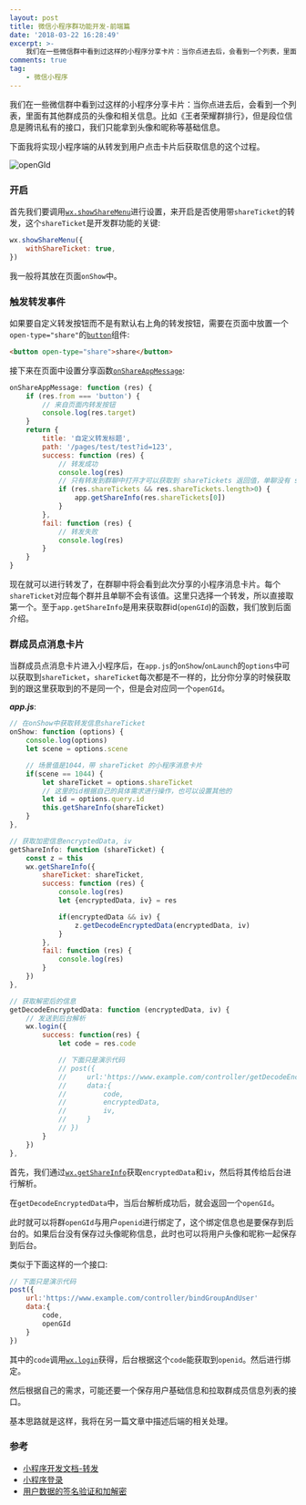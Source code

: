 ```yaml
---
layout: post
title: 微信小程序群功能开发-前端篇
date: '2018-03-22 16:28:49'
excerpt: >-
    我们在一些微信群中看到过这样的小程序分享卡片：当你点进去后，会看到一个列表，里面有其他群成员的头像和相关信息。比如《王者荣耀群排行》，但是段位信息是腾讯私有的接口，我们只能拿到头像和昵称等基础信息。
comments: true
tag:
    - 微信小程序
---
```


我们在一些微信群中看到过这样的小程序分享卡片：当你点进去后，会看到一个列表，里面有其他群成员的头像和相关信息。比如《王者荣耀群排行》，但是段位信息是腾讯私有的接口，我们只能拿到头像和昵称等基础信息。

下面我将实现小程序端的从转发到用户点击卡片后获取信息的这个过程。

![openGId](https://upload-images.jianshu.io/upload_images/2158535-341dcae96ac8bf6e.png?imageMogr2/auto-orient/strip%7CimageView2/2/w/1240)

### 开启

首先我们要调用[`wx.showShareMenu`](https://mp.weixin.qq.com/debug/wxagame/dev/document/share/wx.showShareMenu.html?t=2018321)进行设置，来开启是否使用带`shareTicket`的转发，这个`shareTicket`是开发群功能的关键:

```js
wx.showShareMenu({
    withShareTicket: true,
})
```

我一般将其放在页面`onShow`中。

### 触发转发事件

如果要自定义转发按钮而不是有默认右上角的转发按钮，需要在页面中放置一个`open-type="share"`的[`button`](https://mp.weixin.qq.com/debug/wxadoc/dev/component/button.html)组件:

```html
<button open-type="share">share</button>
```

接下来在页面中设置分享函数[`onShareAppMessage`](https://mp.weixin.qq.com/debug/wxagame/dev/document/share/GroupMsgInfo.md?t=2018321):

```js
onShareAppMessage: function (res) {
    if (res.from === 'button') {
        // 来自页面内转发按钮
        console.log(res.target)
    }
    return {
        title: '自定义转发标题',
        path: '/pages/test/test?id=123',
        success: function (res) {
            // 转发成功
            console.log(res)
            // 只有转发到群聊中打开才可以获取到 shareTickets 返回值，单聊没有 shareTickets
            if (res.shareTickets && res.shareTickets.length>0) {
                app.getShareInfo(res.shareTickets[0])
            }
        },
        fail: function (res) {
            // 转发失败
            console.log(res)
        }
    }
}
```

现在就可以进行转发了，在群聊中将会看到此次分享的小程序消息卡片。每个`shareTicket`对应每个群并且单聊不会有该值。这里只选择一个转发，所以直接取第一个。至于`app.getShareInfo`是用来获取群id(`openGId`)的函数，我们放到后面介绍。

### 群成员点消息卡片

当群成员点消息卡片进入小程序后，在`app.js`的`onShow`/`onLaunch`的`options`中可以获取到`shareTicket`，`shareTicket`每次都是不一样的，比分你分享的时候获取到的跟这里获取到的不是同一个，但是会对应同一个`openGId`。

***app.js***:

```js
// 在onShow中获取转发信息shareTicket
onShow: function (options) {
    console.log(options)
    let scene = options.scene

    // 场景值是1044，带 shareTicket 的小程序消息卡片
    if(scene == 1044) {
        let shareTicket = options.shareTicket
        // 这里的id根据自己的具体需求进行操作，也可以设置其他的
        let id = options.query.id
        this.getShareInfo(shareTicket)
    }
},

// 获取加密信息encryptedData, iv
getShareInfo: function (shareTicket) {
    const z = this
    wx.getShareInfo({
        shareTicket: shareTicket,
        success: function (res) {
            console.log(res)
            let {encryptedData, iv} = res

            if(encryptedData && iv) {
                z.getDecodeEncryptedData(encryptedData, iv)
            }
        },
        fail: function (res) {
            console.log(res)
        }
    })
},

// 获取解密后的信息
getDecodeEncryptedData: function (encryptedData, iv) {
    // 发送到后台解析
    wx.login({
        success: function(res) {
            let code = res.code

            // 下面只是演示代码
            // post({
            //     url:'https://www.example.com/controller/getDecodeEncryptedData'
            //     data:{
            //         code,
            //         encryptedData,
            //         iv,
            //     }
            // })
        }
    })
},
```

首先，我们通过[`wx.getShareInfo`](https://mp.weixin.qq.com/debug/wxadoc/dev/api/share.html#wxgetshareinfoobject)获取`encryptedData`和`iv`，然后将其传给后台进行解析。

在`getDecodeEncryptedData`中，当后台解析成功后，就会返回一个`openGId`。

此时就可以将群`openGId`与用户`openid`进行绑定了，这个绑定信息也是要保存到后台的。如果后台没有保存过头像昵称信息，此时也可以将用户头像和昵称一起保存到后台。

类似于下面这样的一个接口:
```js
// 下面只是演示代码
post({
    url:'https://www.example.com/controller/bindGroupAndUser'
    data:{
        code,
        openGId
    }
})
```

其中的`code`调用[`wx.login`](https://mp.weixin.qq.com/debug/wxadoc/dev/api/api-login.html#wxloginobject)获得，后台根据这个`code`能获取到`openid`。然后进行绑定。

然后根据自己的需求，可能还要一个保存用户基础信息和拉取群成员信息列表的接口。

基本思路就是这样，我将在另一篇文章中描述后端的相关处理。

### 参考

- [小程序开发文档-转发](https://mp.weixin.qq.com/debug/wxadoc/dev/api/share.html)
- [小程序登录](https://mp.weixin.qq.com/debug/wxadoc/dev/api/api-login.html#wxchecksessionobject)
- [用户数据的签名验证和加解密](https://mp.weixin.qq.com/debug/wxadoc/dev/api/signature.html)